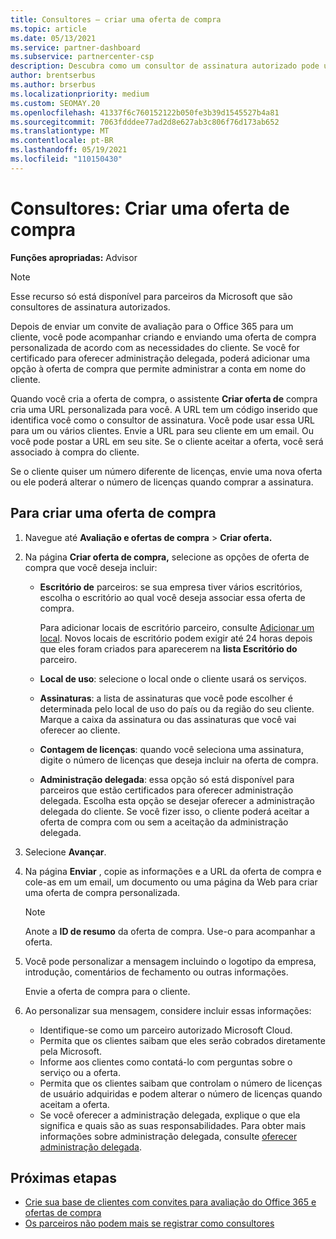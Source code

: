 ```yaml
---
title: Consultores – criar uma oferta de compra
ms.topic: article
ms.date: 05/13/2021
ms.service: partner-dashboard
ms.subservice: partnercenter-csp
description: Descubra como um consultor de assinatura autorizado pode usar Partner Center para criar uma oferta de compra e uma URL personalizada para incluir nos convites de avaliação do Office 365.
author: brentserbus
ms.author: brserbus
ms.localizationpriority: medium
ms.custom: SEOMAY.20
ms.openlocfilehash: 41337f6c760152122b050fe3b39d1545527b4a81
ms.sourcegitcommit: 7063fdddee77ad2d8e627ab3c806f76d173ab652
ms.translationtype: MT
ms.contentlocale: pt-BR
ms.lasthandoff: 05/19/2021
ms.locfileid: "110150430"
---
```

# <a name="advisors-create-a-purchase-offer"></a>Consultores: Criar uma oferta de compra

 
**Funções apropriadas:** Advisor


> [!NOTE]
> Esse recurso só está disponível para parceiros da Microsoft que são consultores de assinatura autorizados.

Depois de enviar um convite de avaliação para o Office 365 para um cliente, você pode acompanhar criando e enviando uma oferta de compra personalizada de acordo com as necessidades do cliente. Se você for certificado para oferecer administração delegada, poderá adicionar uma opção à oferta de compra que permite administrar a conta em nome do cliente.

Quando você cria a oferta de compra, o assistente **Criar oferta de** compra cria uma URL personalizada para você. A URL tem um código inserido que identifica você como o consultor de assinatura. Você pode usar essa URL para um ou vários clientes. Envie a URL para seu cliente em um email. Ou você pode postar a URL em seu site. Se o cliente aceitar a oferta, você será associado à compra do cliente.

Se o cliente quiser um número diferente de licenças, envie uma nova oferta ou ele poderá alterar o número de licenças quando comprar a assinatura.

## <a name="to-create-a-purchase-offer"></a>Para criar uma oferta de compra

1. Navegue até **Avaliação e ofertas de compra**  >  **Criar oferta.**

2. Na página **Criar oferta de compra,** selecione as opções de oferta de compra que você deseja incluir:

    - **Escritório de** parceiros: se sua empresa tiver vários escritórios, escolha o escritório ao qual você deseja associar essa oferta de compra.

        Para adicionar locais de escritório parceiro, consulte [Adicionar um local](manage-locations.md). Novos locais de escritório podem exigir até 24 horas depois que eles foram criados para aparecerem na **lista Escritório do** parceiro.

    - **Local de uso**: selecione o local onde o cliente usará os serviços.
    - **Assinaturas**: a lista de assinaturas que você pode escolher é determinada pelo local de uso do país ou da região do seu cliente. Marque a caixa da assinatura ou das assinaturas que você vai oferecer ao cliente.
    - **Contagem de licenças**: quando você seleciona uma assinatura, digite o número de licenças que deseja incluir na oferta de compra.
    - **Administração delegada**: essa opção só está disponível para parceiros que estão certificados para oferecer administração delegada. Escolha esta opção se desejar oferecer a administração delegada do cliente. Se você fizer isso, o cliente poderá aceitar a oferta de compra com ou sem a aceitação da administração delegada.

3. Selecione **Avançar**.

4. Na página **Enviar** , copie as informações e a URL da oferta de compra e cole-as em um email, um documento ou uma página da Web para criar uma oferta de compra personalizada.

    > [!NOTE]
    > Anote a **ID de resumo** da oferta de compra. Use-o para acompanhar a oferta.

5. Você pode personalizar a mensagem incluindo o logotipo da empresa, introdução, comentários de fechamento ou outras informações.

    Envie a oferta de compra para o cliente.

6. Ao personalizar sua mensagem, considere incluir essas informações:

    - Identifique-se como um parceiro autorizado Microsoft Cloud.
    - Permita que os clientes saibam que eles serão cobrados diretamente pela Microsoft.
    - Informe aos clientes como contatá-lo com perguntas sobre o serviço ou a oferta.
    - Permita que os clientes saibam que controlam o número de licenças de usuário adquiridas e podem alterar o número de licenças quando aceitam a oferta.
    - Se você oferecer a administração delegada, explique o que ela significa e quais são as suas responsabilidades. Para obter mais informações sobre administração delegada, consulte [oferecer administração delegada](customers-revoke-admin-privileges.md).

## <a name="next-steps"></a>Próximas etapas

- [Crie sua base de clientes com convites para avaliação do Office 365 e ofertas de compra](advisors-build-your-business.md)
- [Os parceiros não podem mais se registrar como consultores](advisors-no-csp.md)